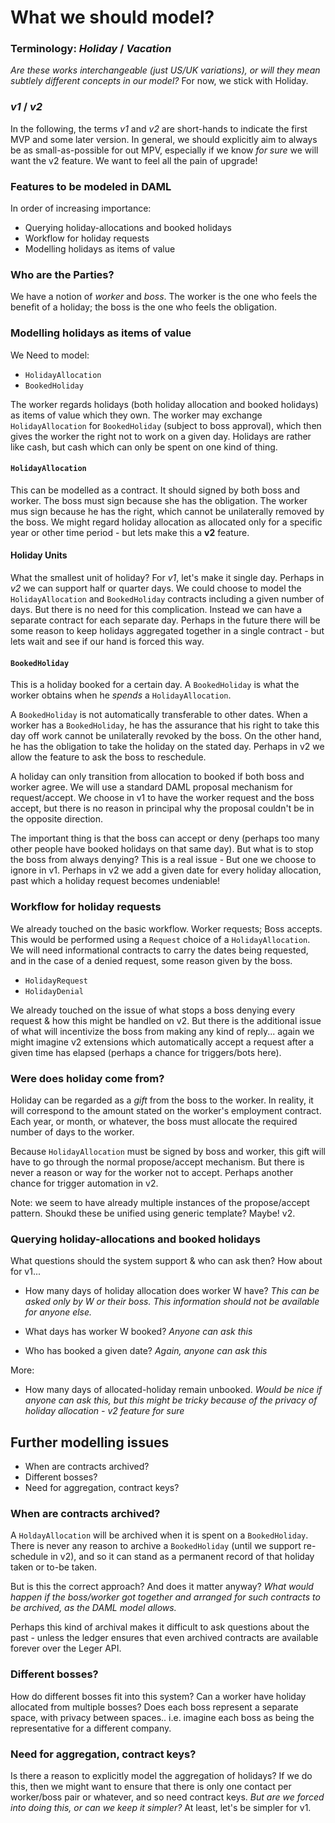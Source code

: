 
# What we should model?

### Terminology: *Holiday* / *Vacation*

*Are these works interchangeable (just US/UK variations), or will they mean subtlely different concepts in our model?* For now, we stick with Holiday.

### *v1* / *v2*

In the following, the terms *v1* and *v2* are short-hands to indicate the first MVP and some later version. In general, we should explicitly aim to always be as small-as-possible for out MPV, especially if we know *for sure* we will want the v2 feature. We want to feel all the pain of upgrade!


### Features to be modeled in DAML

In order of increasing importance:

- Querying holiday-allocations and booked holidays
- Workflow for holiday requests
- Modelling holidays as items of value


### Who are the Parties?

We have a notion of *worker* and *boss*. The worker is the one who feels the benefit of a holiday; the boss is the one who feels the obligation.


### Modelling holidays as items of value

We Need to model:

- `HolidayAllocation`
- `BookedHoliday`

The worker regards holidays (both holiday allocation and booked holidays) as items of value which they own. The worker may exchange `HolidayAllocation` for `BookedHoliday` (subject to boss approval), which then gives the worker the right not to work on a given day. Holidays are rather like cash, but cash which can only be spent on one kind of thing.

#### `HolidayAllocation`

This can be modelled as a contract. It should signed by both boss and worker.
The boss must sign because she has the obligation. The worker mus sign because he has the right, which cannot be unilaterally removed by the boss.
We might regard holiday allocation as allocated only for a specific year or other time period - but lets make this a **v2** feature.


#### Holiday Units

What the smallest unit of holiday? For *v1*, let's make it single day. Perhaps in *v2* we can support half or quarter days.
We could choose to model the `HolidayAllocation` and `BookedHoliday` contracts including a given number of days. But there is no need for this complication. Instead we can have a separate contract for each separate day. Perhaps in the future there will be some reason to keep holidays aggregated together in a single contract - but lets wait and see if our hand is forced this way.


#### `BookedHoliday`

This is a holiday booked for a certain day. A `BookedHoliday` is what the worker obtains when he *spends* a `HolidayAllocation`.

A `BookedHoliday` is not automatically transferable to other dates. When a worker has a `BookedHoliday`, he has the assurance that his right to take this day off work cannot be unilaterally revoked by the boss. On the other hand, he has the obligation to take the holiday on the stated day. Perhaps in v2 we allow the feature to ask the boss to reschedule.

A holiday can only transition from allocation to booked if both boss and worker agree. We will use a standard DAML proposal mechanism for request/accept. We choose in v1 to have the worker request and the boss accept, but there is no reason in principal why the proposal couldn't be in the opposite direction.

The important thing is that the boss can accept or deny (perhaps too many other people have booked holidays on that same day). But what is to stop the boss from always denying? This is a real issue - But one we choose to ignore in v1.  Perhaps in v2 we add a given date for every holiday allocation, past which a holiday request becomes undeniable!


### Workflow for holiday requests

We already touched on the basic workflow. Worker requests; Boss accepts.
This would be performed using a `Request` choice of a `HolidayAllocation`.
We will need informational contracts to carry the dates being requested,
and in the case of a denied request, some reason given by the boss.

- `HolidayRequest`
- `HolidayDenial`

We already touched on the issue of what stops a boss denying every request & how this might be handled on v2. But there is the additional issue of what will incentivize the boss from making any kind of reply... again we might imagine v2 extensions which automatically accept a request after a given time has elapsed (perhaps a chance for triggers/bots here).


### Were does holiday come from?

Holiday can be regarded as a *gift* from the boss to the worker. In reality, it will correspond to the amount stated on the worker's employment contract. Each year, or month, or whatever, the boss must allocate the required number of days to the worker.

Because `HolidayAllocation` must be signed by boss and worker, this gift will have to go through the normal propose/accept mechanism. But there is never a reason or way for the worker not to accept. Perhaps another chance for trigger automation in v2.

Note: we seem to have already multiple instances of the propose/accept pattern. Shoukd these be unified using generic template? Maybe! v2.


### Querying holiday-allocations and booked holidays

What questions should the system support & who can ask then? How about for v1...

- How many days of holiday allocation does worker W have? *This can be asked only by W or their boss. This information should not be available for anyone else.*

- What days has worker W booked? *Anyone can ask this*

- Who has booked a given date? *Again, anyone can ask this*

More:

- How many days of allocated-holiday remain unbooked. *Would be nice if anyone can ask this, but this might be tricky because of the privacy of holiday allocation - v2 feature for sure*

## Further modelling issues

- When are contracts archived?
- Different bosses?
- Need for aggregation, contract keys?

### When are contracts archived?

A `HoldayAllocation` will be archived when it is spent on a `BookedHoliday`. There is never any reason to archive a `BookedHoliday` (until we support re-schedule in v2), and so it can stand as a permanent record of that holiday taken or to-be taken.

But is this the correct approach? And does it matter anyway? *What would happen if the boss/worker got together and arranged for such contracts to be archived, as the DAML model allows.*

Perhaps this kind of archival makes it difficult to ask questions about the past - unless the ledger ensures that even archived contracts are available forever over the Leger API.

### Different bosses?

How do different bosses fit into this system? Can a worker have holiday allocated from multiple bosses? Does each boss represent a separate space, with privacy between spaces.. i.e. imagine each boss as being the representative for a different company.

### Need for aggregation, contract keys?

Is there a reason to explicitly model the aggregation of holidays? If we do this, then we might want to ensure that there is only one contact per worker/boss pair or whatever, and so need contract keys. *But are we forced into doing this, or can we keep it simpler?* At least, let's be simpler for v1.
